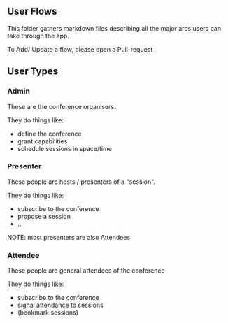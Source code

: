 ## User Flows

This folder gathers markdown files describing all the major arcs users
can take through the app.

To Add/ Update a flow, please open a Pull-request


## User Types

### Admin

These are the conference organisers.

They do things like:
- define the conference
- grant capabilities
- schedule sessions in space/time

### Presenter

These people are hosts / presenters of a "session".

They do things like:
- subscribe to the conference
- propose a session
- ...


NOTE: most presenters are also Attendees


### Attendee

These people are general attendees of the conference

They do things like:
- subscribe to the conference
- signal attendance to sessions
- (bookmark sessions)

